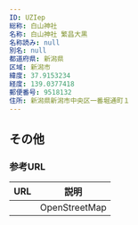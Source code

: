 ```yaml
---
ID: UZIep
総称: 白山神社
名称: 白山神社 繁昌大黒
名称読み: null
別名: null
都道府県: 新潟県
区域: 新潟市
緯度: 37.9153234
経度: 139.0377418
郵便番号: 9518132
住所: 新潟県新潟市中央区一番堀通町１
---
```


## その他

### 参考URL

| URL | 説明          |
| --- | ------------- |
|     | OpenStreetMap |
